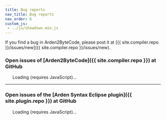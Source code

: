 ```yaml
---
title: Bug reports
nav_title: Bug reports
nav_order: 6
custom_js:
 - ../js/showdown.min.js
---
```


If you find a bug in Arden2ByteCode, please post it at [{{ site.compiler.repo }}/issues/new]({{ site.compiler.repo }}/issues/new).

### Open issues of [Arden2ByteCode]({{ site.compiler.repo }}) at GitHub

<ul id="arden2bytecode" class="issues"><li style="list-style-type: none;">Loading (requires JavaScript)...</li></ul>

* * *

### Open issues of the [Arden Syntax Eclipse plugin]({{ site.plugin.repo }}) at GitHub

<ul id="eclipseplugin" class="issues"><li style="list-style-type: none;">Loading (requires JavaScript)...</li></ul>


<script type="text/javascript">
var converter = new showdown.Converter();

function escapeHtml(str) {   
	return (str + '')
		.replace(/&/g,'&amp;')
		.replace(/</g,'&lt;')
		.replace(/>/g,'&gt;');
}

function formatIssue(issue) {
	return '<li class="issue"><span class="issuetitle">'
				+ '<a href="' + issue.html_url
				+ '">' + escapeHtml(issue.title)
				+ '</a>'
				+ '<span class="issueowner"> - posted by: <a href="' + issue.user.html_url + '">'
				+ issue.user.login + '</a></span></span>'
				+ '<div class="issuebody">' + converter.makeHtml(issue.body) + '</div></li>';
}

function queryIssues(issuesurl, divselector, clear) {
	clear = typeof clear !== 'undefined' ? clear : true;
    $.ajax({
		url: issuesurl,
		dataType: 'jsonp'
	}).done(function(result) {
		if (clear) {
			$(divselector).empty();
		}
		$.each(result.data, function(index, issue) {
			$(divselector).append(formatIssue(issue));
		});
		if (result.meta.Link) { // paging
			var next = result.meta.Link.filter(function(obj){return obj[1]['rel']==="next";});
			if (next.length) {
				queryIssues(next[0][0].replace(/callback=\w*&/, ''), divselector, false);
			}
		}
	});
}

$(function() {
	queryIssues('{{ site.compiler.api }}/issues', '#arden2bytecode');
	queryIssues('{{ site.plugin.api }}/issues', '#eclipseplugin');
});
</script>
